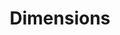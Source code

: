 ---
layout: default
bigquery: https://console.cloud.google.com/bigquery?p=covid-19-dimensions-ai&page=table&d=data&t=publications
contributors: Digital Science, https://www.digital-science.com/
cost: Free for personal, non-commercial use.
description: Dimensions contains more than 100 million publications, ranging from
  articles published in scholarly journals, books and book chapters, to preprints
  and conference proceedings. All publications are contextualized with linked data
  sets, funding, publications, patents, clinical trials, and policy documents. You
  can also view associated categories, funders, institutions, and researcher profiles.
documentation: https://docs.dimensions.ai/bigquery/index.html
last_edit: 04/07/2022, 13:14:50
location: https://www.dimensions.ai/products/free/
maintained_by: Digital Science, https://www.digital-science.com/
schema_fields:
- investigators
- associated_publication_id
- date
- foa_number
- type
- established
- phase
- grant_number
- links
- id
- category_for
- funder_countries
- associated_publication_pmid
- funding_nzd
- category_hrcs_hc
- created_date
- research_org_state_codes
- original_abstract
- associated_publication_arxiv_id
- registry
- funder_org_cities
- editors
- conference
- doi
- pages
- arxiv_id
- funding_cad
- citation_string
- granted_date
- name
- funding_currency
- acknowledgements
- types
- filing_date
- publisher
- patent_ids
- open_access_categories
- filing_year
- metrics
- category_rcdc
- status
- funding_usd
- relationships
- concepts
- volume
- description
- jurisdiction
- embargo_date
- original_assignee
- funder_orgs
- abstract
- external_ids
- publication_date
- address
- research_org_city_names
- wikipedia_url
- linkout
- conditions
- altmetrics
- acronyms
- issue
- resulting_publication_doi
- acronym
- funder_org_state_codes
- legal_events
- current_assignee_countries
- reference_ids
- mesh_terms
- category_sdg
- organisation_details
- research_org_country_names
- family_id
- category_hrcs_rac
- legal_status
- priority_year
- journal
- expiration_date
- current_assignee
- date_modified
- application_number
- date_print
- book_series_title
- funder_org_countries
- repository_name
- date_online
- start_date
- associated_grant_ids
- ipcr
- date_imported_gbq
- priority_date
- pmcid
- citations_count
- cited_by_ids
- clinical_trial_ids
- associated_publication_doi
- active_years
- supporting_grant_ids
- brief_title
- granted_year
- funding_aud
- email_address
- research_orgs
- interventions
- category_bra
- gender
- kind
- language
- assignee_orgs
- journal_lists
- isbn
- parent_id
- funding_amount
- research_org_countries
- original_assignee_countries
- citations
- category_icrp_ct
- category_uoa
- assignee_countries
- expiration_year
- funding_details
- year
- original_assignee_orgs
- book_title
- funder_org
- repository_url
- funder_org_acronyms
- date_inserted
- end_year
- family_members_ids
- research_org_state_names
- publication_year
- funding_jpy
- original_title
- pmid
- eisbn
- authors
- researcher_ids
- date_normal
- aliases
- open_access_categories_v2
- category_icrp_cso
- inventor_names
- filing_status
- start_year
- funding_cny
- title
- category_hra
- current_assignee_orgs
- subtitles
- end_date
- publication_ids
- mesh_headings
- categories
- funding_eur
- resulting_publication_ids
- family_count
- cpc
- license
- funding_gbp
- source_id
- research_org_cities
- funding_chf
- labels
- proceedings_title
- repository_id
shortname: dimensions
tags:
- scholarly literature
- patents
- funding
- clinical trials
- academic profiles
terms_of_use: 'Use of both the Dimensions COVID-19 dataset and full Dimensions dataset
  are subject to the Dimensions Terms of use: https://www.dimensions.ai/policies-terms-legal '
title: Dimensions
uuid: dcff88bd-fe6b-4fdb-8159-809bf9d7bc1c
---